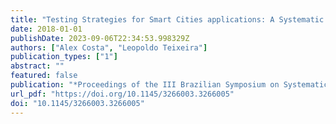 ```yaml
---
title: "Testing Strategies for Smart Cities applications: A Systematic Mapping Study"
date: 2018-01-01
publishDate: 2023-09-06T22:34:53.998329Z
authors: ["Alex Costa", "Leopoldo Teixeira"]
publication_types: ["1"]
abstract: ""
featured: false
publication: "*Proceedings of the III Brazilian Symposium on Systematic and Automated Software Testing, SAST 2018, Sao Carlos, Brazil, September 17-21, 2018*"
url_pdf: "https://doi.org/10.1145/3266003.3266005"
doi: "10.1145/3266003.3266005"
---
```


